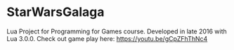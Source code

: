 # StarWarsGalaga
Lua Project for Programming for Games course. Developed in late 2016 with Lua 3.0.0.
Check out game play here: https://youtu.be/gCpZFhThNc4

